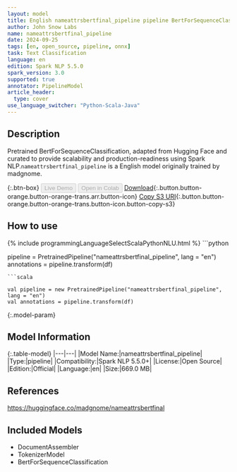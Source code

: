 ```yaml
---
layout: model
title: English nameattrsbertfinal_pipeline pipeline BertForSequenceClassification from madgnome
author: John Snow Labs
name: nameattrsbertfinal_pipeline
date: 2024-09-25
tags: [en, open_source, pipeline, onnx]
task: Text Classification
language: en
edition: Spark NLP 5.5.0
spark_version: 3.0
supported: true
annotator: PipelineModel
article_header:
  type: cover
use_language_switcher: "Python-Scala-Java"
---
```


## Description

Pretrained BertForSequenceClassification, adapted from Hugging Face and curated to provide scalability and production-readiness using Spark NLP.`nameattrsbertfinal_pipeline` is a English model originally trained by madgnome.

{:.btn-box}
<button class="button button-orange" disabled>Live Demo</button>
<button class="button button-orange" disabled>Open in Colab</button>
[Download](https://s3.amazonaws.com/auxdata.johnsnowlabs.com/public/models/nameattrsbertfinal_pipeline_en_5.5.0_3.0_1727293834116.zip){:.button.button-orange.button-orange-trans.arr.button-icon}
[Copy S3 URI](s3://auxdata.johnsnowlabs.com/public/models/nameattrsbertfinal_pipeline_en_5.5.0_3.0_1727293834116.zip){:.button.button-orange.button-orange-trans.button-icon.button-copy-s3}

## How to use



<div class="tabs-box" markdown="1">
{% include programmingLanguageSelectScalaPythonNLU.html %}
```python

pipeline = PretrainedPipeline("nameattrsbertfinal_pipeline", lang = "en")
annotations =  pipeline.transform(df)   

```
```scala

val pipeline = new PretrainedPipeline("nameattrsbertfinal_pipeline", lang = "en")
val annotations = pipeline.transform(df)

```
</div>

{:.model-param}
## Model Information

{:.table-model}
|---|---|
|Model Name:|nameattrsbertfinal_pipeline|
|Type:|pipeline|
|Compatibility:|Spark NLP 5.5.0+|
|License:|Open Source|
|Edition:|Official|
|Language:|en|
|Size:|669.0 MB|

## References

https://huggingface.co/madgnome/nameattrsbertfinal

## Included Models

- DocumentAssembler
- TokenizerModel
- BertForSequenceClassification